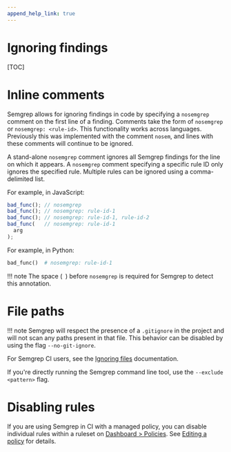 ```yaml
---
append_help_link: true
---
```


# Ignoring findings

[TOC]

# Inline comments

Semgrep allows for ignoring findings in code by specifying a `nosemgrep` comment on the first line of a finding. Comments take the form of `nosemgrep` or `nosemgrep: <rule-id>`. This functionality works across languages. Previously this was implemented with the comment `nosem`, and lines with these comments will continue to be ignored.

A stand-alone `nosemgrep` comment ignores all Semgrep findings for the line on which it appears. A `nosemgrep` comment specifying a specific rule ID only ignores the specified rule. Multiple rules can be ignored using a comma-delimited list.

For example, in JavaScript:

```javascript
bad_func(); // nosemgrep
bad_func(); // nosemgrep: rule-id-1
bad_func(); // nosemgrep: rule-id-1, rule-id-2
bad_func(   // nosemgrep: rule-id-1
  arg
);
```

For example, in Python:

```python
bad_func()  # nosemgrep: rule-id-1
```

!!! note
    The space (` `) before `nosemgrep` is required for Semgrep to detect this annotation.


# File paths

!!! note
    Semgrep will respect the presence of a `.gitignore` in the project and will not scan any paths present in that file. This behavior can be disabled by using the flag `--no-git-ignore`.

For Semgrep CI users, see the [Ignoring files](semgrep-ci.md#ignoring-files) documentation.

If you're directly running the Semgrep command line tool, use the `--exclude <pattern>` flag.
# Disabling rules

If you are using Semgrep in CI with a managed policy, you can disable individual rules within a ruleset on [Dashboard > Policies](https://semgrep.dev/manage/policies). See [Editing a policy](managing-policy.md#editing-a-policy) for details.